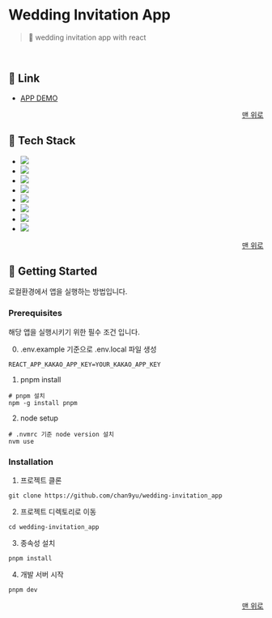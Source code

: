<a name="readme-top"></a>

# Wedding Invitation App

> 💌 wedding invitation app with react

<br />

## 🔗 Link

- <a href="https://chan9yu.github.io/wedding-invitation_app" target="_blank" rel="noreferrer">APP DEMO</a>

<p align="right">
  <a href="#readme-top">맨 위로</a>
</p>

## 🔧 Tech Stack

- <img src="https://img.shields.io/badge/react-61DAFB?style=for-the-badge&logo=react&logoColor=white">
- <img src="https://img.shields.io/badge/typescript-3178C6?style=for-the-badge&logo=typescript&logoColor=white">
- <img src="https://img.shields.io/badge/sass-CC6699?style=for-the-badge&logo=sass&logoColor=white">
- <img src="https://img.shields.io/badge/datefns-770C56?style=for-the-badge&logo=datefns&logoColor=white">
- <img src="https://img.shields.io/badge/swiper-6332F6?style=for-the-badge&logo=swiper&logoColor=white">
- <img src="https://img.shields.io/badge/pnpm-F69220?style=for-the-badge&logo=pnpm&logoColor=white">
- <img src="https://img.shields.io/badge/githubpages-222222?style=for-the-badge&logo=githubpages&logoColor=white">
- <img src="https://img.shields.io/badge/githubactions-2088FF?style=for-the-badge&logo=githubactions&logoColor=white">

<p align="right">
  <a href="#readme-top">맨 위로</a>
</p>

## 🚀 Getting Started

로컬환경에서 앱을 실행하는 방법입니다.

### Prerequisites

해당 앱을 실행시키기 위한 필수 조건 입니다.

0. .env.example 기준으로 .env.local 파일 생성

```shell
REACT_APP_KAKAO_APP_KEY=YOUR_KAKAO_APP_KEY
```

1. pnpm install

```shell
# pnpm 설치
npm -g install pnpm
```

2. node setup

```shell
# .nvmrc 기준 node version 설치
nvm use
```

### Installation

1. 프로젝트 클론

```shell
git clone https://github.com/chan9yu/wedding-invitation_app
```

2. 프로젝트 디렉토리로 이동

```shell
cd wedding-invitation_app
```

3. 종속성 설치

```shell
pnpm install
```

4. 개발 서버 시작

```
pnpm dev
```

<p align="right">
  <a href="#readme-top">맨 위로</a>
</p>
